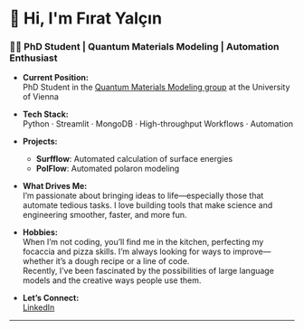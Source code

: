 # 👋 Hi, I'm Fırat Yalçın

### 🧑‍🔬 PhD Student | Quantum Materials Modeling | Automation Enthusiast

- **Current Position:**  
  PhD Student in the [Quantum Materials Modeling group](https://www.univie.ac.at/) at the University of Vienna

- **Tech Stack:**  
  Python · Streamlit · MongoDB · High-throughput Workflows · Automation

- **Projects:**  
  - **Surfflow**: Automated calculation of surface energies  
  - **PolFlow**: Automated polaron modeling

- **What Drives Me:**  
  I’m passionate about bringing ideas to life—especially those that automate tedious tasks. I love building tools that make science and engineering smoother, faster, and more fun.

- **Hobbies:**  
  When I’m not coding, you’ll find me in the kitchen, perfecting my focaccia and pizza skills. I’m always looking for ways to improve—whether it’s a dough recipe or a line of code.  
  Recently, I’ve been fascinated by the possibilities of large language models and the creative ways people use them.

- **Let’s Connect:**  
  [LinkedIn](https://www.linkedin.com/in/f%C4%B1rat-yal%C3%A7%C4%B1n-14425aa5/)

---

<!-- Minimal + Colorful vibe: keep it clean but add a touch of color via emojis and section headers. -->
